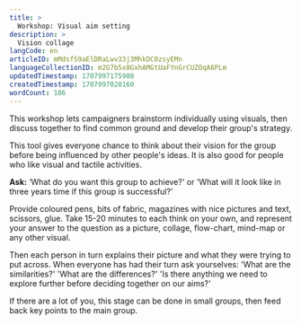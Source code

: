 ```yaml
---
title: >
  Workshop: Visual aim setting
description: >
  Vision collage
langCode: en
articleID: mMdsfS9aElDRaLwv33j3MhkDC0zsyEMn
languageCollectionID: m2G7b5x8GxhAMGtUaFYnGrCUZOqA6PLm
updatedTimestamp: 1707997175908
createdTimestamp: 1707997028160
wordCount: 186
---
```


This workshop lets campaigners brainstorm individually using visuals, then discuss together to find common ground and develop their group's strategy.

This tool gives everyone chance to think about their vision for the group before being influenced by other people's ideas. It is also good for people who like visual and tactile activities.

**Ask:** ‘What do you want this group to achieve?' or 'What will it look like in three years time if this group is successful?'

Provide coloured pens, bits of fabric, magazines with nice pictures and text, scissors, glue. Take 15-20 minutes to each think on your own, and represent your answer to the question as a picture, collage, flow-chart, mind-map or any other visual.

Then each person in turn explains their picture and what they were trying to put across. When everyone has had their turn ask yourselves: 'What are the similarities?' 'What are the differences?' 'Is there anything we need to explore further before deciding together on our aims?'

If there are a lot of you, this stage can be done in small groups, then feed back key points to the main group.